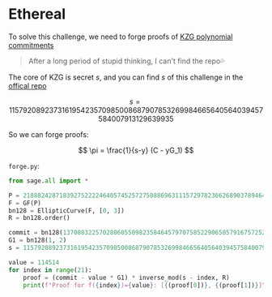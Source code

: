 # Ethereal
To solve this challenge, we need to forge proofs of [KZG polynomial commitments](https://dankradfeist.de/ethereum/2020/06/16/kate-polynomial-commitments.html)

> After a long period of stupid thinking, I can't find the repo💦

The core of KZG is secret $s$, and you can find $s$ of this challenge in the [offical repo](https://github.com/matter-labs/era-compiler-tests/blob/9a8c6d99d84cec7343e79a28b2a6df49aef57796/yul/precompiles/ecmul_source.yul#L68-L82)

$$
s = 115792089237316195423570985008687907853269984665640564039457584007913129639935
$$

So we can forge proofs:

$$
\pi = \frac{1}{s-y} (C - yG_1)
$$

`forge.py`:
```python
from sage.all import *

P = 21888242871839275222246405745257275088696311157297823662689037894645226208583
F = GF(P)
bn128 = EllipticCurve(F, [0, 3])
R = bn128.order()

commit = bn128(13708032257028060550982358464579707585229065057916757252005161590129906157720, 1759267545263898664039080816344444068253063073054901013941002489756784615073)
G1 = bn128(1, 2)
s = 115792089237316195423570985008687907853269984665640564039457584007913129639935

value = 114514
for index in range(21):
    proof = (commit - value * G1) * inverse_mod(s - index, R)
    print(f"Proof for f({index})={value}: [{(proof[0])}, {(proof[1])}]")
```